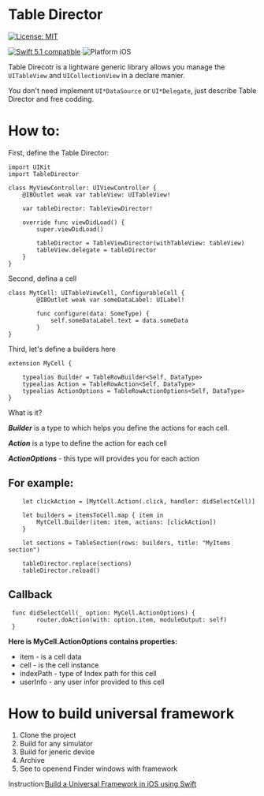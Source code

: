# Table Director

[![License: MIT](https://img.shields.io/badge/License-MIT-yellow.svg)](https://opensource.org/licenses/MIT) 

<p align="left">
	<a href="https://developer.apple.com/swift"><img src="https://img.shields.io/badge/Swift_5.1-compatible-4BC51D.svg?style=flat" alt="Swift 5.1 compatible" /></a>
	<img src="https://img.shields.io/badge/platform-iOS-blue.svg?style=flat" alt="Platform iOS" />
</p>

Table Direcotr is a lightware generic library allows you manage the `UITableView` and `UICollectionView` in a declare manier.

You don't need implement `UI*DataSource` or `UI*Delegate`, just describe Table Director and free codding.

# How to:

First, define the Table Director:
  
    import UIKit
    import TableDirector
  
    class MyViewController: UIViewController {
        @IBOutlet weak var tableView: UITableView!
      
        var tableDirector: TableViewDirector!
        
        override func viewDidLoad() {
            super.viewDidLoad()

            tableDirector = TableViewDirector(withTableView: tableView)
            tableView.delegate = tableDirector
        }
    }
Second, defina a cell

```
class MytCell: UITableViewCell, ConfigurableCell {
        @IBOutlet weak var someDataLabel: UILabel!

        func configure(data: SomeType) {
            self.someDataLabel.text = data.someData
        }
}
```

Third, let's define a builders here

```
extension MyCell {
  
    typealias Builder = TableRowBuilder<Self, DataType>
    typealias Action = TableRowAction<Self, DataType>
    typealias ActionOptions = TableRowActionOptions<Self, DataType>
}
```

What is it?

***Builder*** is a type to which helps you define the actions for each cell.

***Action*** is a type to define the action for each cell

***ActionOptions*** - this type will provides you for each action

## For example:

```
    let clickAction = [MytCell.Action(.click, handler: didSelectCell)]
    
    let builders = itemsToCell.map { item in 
        MytCell.Builder(item: item, actions: [clickAction])
    }
    
    let sections = TableSection(rows: builders, title: "MyItems section")
    
    tableDirector.replace(sections)
    tableDirector.reload()
 ```

## Callback

```
 func didSelectCell(_ option: MyCell.ActionOptions) {
        router.doAction(with: option.item, moduleOutput: self)
 }
```

**Here is MyCell.ActionOptions contains properties:** 

* item - is a cell data
* cell - is the cell instance
* indexPath - type of Index path for this cell
* userInfo - any user infor provided to this cell

# How to build universal framework
1. Clone the project
2. Build for any simulator
3. Build for jeneric device
4. Archive
5. See to openend Finder windows with framework

Instruction:[Build a Universal Framework in iOS using Swift](https://medium.com/swiftindia/build-a-custom-universal-framework-on-ios-swift-549c084de7c8)

